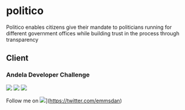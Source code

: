 # politico

Politico enables citizens give their mandate to politicians running for different government offices while building trust in the process through transparency

## Client

### Andela Developer Challenge

![](https://img.shields.io/github/commit-activity/y/emmsdan/politico.svg?colorB=green) ![](https://img.shields.io/github/last-commit/emmsdan/politico/client.svg?colorB=green)
![](https://img.shields.io/github/repo-size/emmsdan/politico.svg?colorB=blue&logo=red)

Follow me on ![](https://img.shields.io/twitter/url/http/shields.io.svg?style=social)](https://twitter.com/emmsdan)

